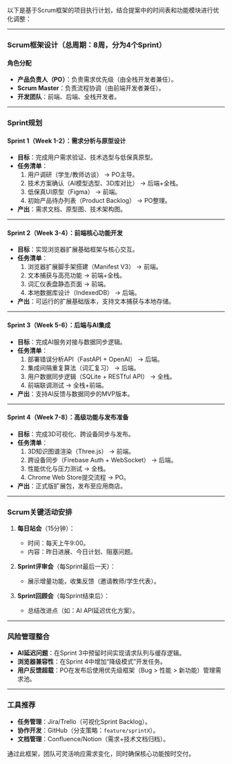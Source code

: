 以下是基于Scrum框架的项目执行计划，结合提案中的时间表和功能模块进行优化调整：

---

### **Scrum框架设计（总周期：8周，分为4个Sprint）**
#### **角色分配**
- **产品负责人（PO）**：负责需求优先级（由全栈开发者兼任）。  
- **Scrum Master**：负责流程协调（由前端开发者兼任）。  
- **开发团队**：前端、后端、全栈开发者。

---

### **Sprint规划**
#### **Sprint 1（Week 1-2）：需求分析与原型设计**
- **目标**：完成用户需求验证、技术选型与低保真原型。  
- **任务清单**：  
  1. 用户调研（学生/教师访谈） → PO主导。  
  2. 技术方案确认（AI模型选型、3D库对比） → 后端+全栈。  
  3. 低保真UI原型（Figma） → 前端。  
  4. 初始产品待办列表（Product Backlog） → PO整理。  
- **产出**：需求文档、原型图、技术架构图。

---

#### **Sprint 2（Week 3-4）：前端核心功能开发**  
- **目标**：实现浏览器扩展基础框架与核心交互。  
- **任务清单**：  
  1. 浏览器扩展脚手架搭建（Manifest V3） → 前端。  
  2. 文本捕获与高亮功能 → 前端+全栈。  
  3. 词汇仪表盘静态页面 → 前端。  
  4. 本地数据库设计（IndexedDB） → 后端。  
- **产出**：可运行的扩展基础版本，支持文本捕获与本地存储。

---

#### **Sprint 3（Week 5-6）：后端与AI集成**  
- **目标**：完成AI服务对接与数据同步逻辑。  
- **任务清单**：  
  1. 部署错误分析API（FastAPI + OpenAI） → 后端。  
  2. 集成间隔重复算法（词汇复习） → 后端。  
  3. 用户数据同步逻辑（SQLite + RESTful API） → 全栈。  
  4. 前端联调测试 → 全栈+前端。  
- **产出**：支持AI反馈与数据同步的MVP版本。

---

#### **Sprint 4（Week 7-8）：高级功能与发布准备**  
- **目标**：完成3D可视化、跨设备同步与发布。  
- **任务清单**：  
  1. 3D知识图谱渲染（Three.js） → 前端。  
  2. 跨设备同步（Firebase Auth + WebSocket） → 后端。  
  3. 性能优化与压力测试 → 全栈。  
  4. Chrome Web Store提交流程 → PO。  
- **产出**：正式版扩展包，发布至应用商店。

---

### **Scrum关键活动安排**
1. **每日站会**（15分钟）：  
   - 时间：每天上午9:00。  
   - 内容：昨日进展、今日计划、阻塞问题。  

2. **Sprint评审会**（每Sprint最后一天）：  
   - 展示增量功能，收集反馈（邀请教师/学生代表）。  

3. **Sprint回顾会**（每Sprint结束后）：  
   - 总结改进点（如：AI API延迟优化方案）。  

---

### **风险管理整合**
- **AI延迟问题**：在Sprint 3中预留时间实现请求队列与缓存逻辑。  
- **浏览器兼容性**：在Sprint 4中增加“降级模式”开发任务。  
- **用户反馈超载**：PO在发布后使用优先级框架（Bug > 性能 > 新功能）管理需求池。

---

### **工具推荐**
- **任务管理**：Jira/Trello（可视化Sprint Backlog）。  
- **协作开发**：GitHub（分支策略：`feature/sprintX`）。  
- **文档管理**：Confluence/Notion（需求+技术文档归档）。

通过此框架，团队可灵活响应需求变化，同时确保核心功能按时交付。